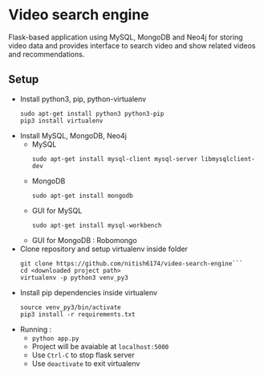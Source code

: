 # Video search engine

Flask-based application using MySQL, MongoDB and Neo4j for storing video data and provides interface to search video and show related videos and recommendations.

## Setup

* Install python3, pip, python-virtualenv
    ```
    sudo apt-get install python3 python3-pip
    pip3 install virtualenv
    ```
* Install MySQL, MongoDB, Neo4j  
  - MySQL    
    ```
    sudo apt-get install mysql-client mysql-server libmysqlclient-dev
    ```  
  - MongoDB  
    ```
    sudo apt-get install mongodb
    ```  
  - GUI for MySQL  
    ```
    sudo apt-get install mysql-workbench
    ```  
  - GUI for MongoDB : Robomongo  
* Clone repository and setup virtualenv inside folder  
  ```
  git clone https://github.com/nitish6174/video-search-engine```  
  cd <downloaded project path>
  virtualenv -p python3 venv_py3
  ```  
* Install pip dependencies inside virtualenv  
  ```
  source venv_py3/bin/activate  
  pip3 install -r requirements.txt
  ```  
* Running :  
  - ```python app.py```  
  - Project will be avaiable at ```localhost:5000```  
  - Use ```Ctrl-C``` to stop flask server  
  - Use ```deactivate``` to exit virtualenv  
